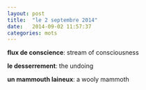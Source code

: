```yaml
---
layout: post
title:  "le 2 septembre 2014"
date:   2014-09-02 11:57:37
categories: mots
---
```


**flux de conscience**: stream of consciousness

**le desserrement**: the undoing

**un mammouth laineux**: a wooly mammoth
